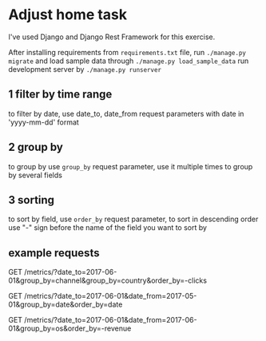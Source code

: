 # Adjust home task

I've used Django and Django Rest Framework for this exercise.

After installing requirements from ```requirements.txt``` file,
run ```./manage.py migrate``` 
and load sample data through ```./manage.py load_sample_data```
run development server by ```./manage.py runserver```

## 1 filter by time range

to filter by date, use date_to, date_from request parameters with date in 'yyyy-mm-dd' format

## 2 group by

to group by use ```group_by``` request parameter, use it multiple times to group by several fields

## 3 sorting

to sort by field, use ```order_by``` request parameter, 
to sort in descending order use "-" sign before the name of the field you want to sort by


## example requests

GET /metrics/?date_to=2017-06-01&group_by=channel&group_by=country&order_by=-clicks

GET /metrics/?date_to=2017-06-01&date_from=2017-05-01&group_by=date&order_by=date

GET /metrics/?date_to=2017-06-01&date_from=2017-06-01&group_by=os&order_by=-revenue